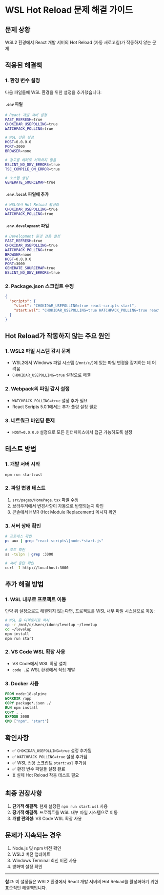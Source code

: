 # WSL Hot Reload 문제 해결 가이드

## 문제 상황
WSL2 환경에서 React 개발 서버의 Hot Reload (자동 새로고침)가 작동하지 않는 문제

## 적용된 해결책

### 1. 환경 변수 설정
다음 파일들에 WSL 환경을 위한 설정을 추가했습니다:

#### `.env` 파일
```bash
# React 개발 서버 설정
FAST_REFRESH=true
CHOKIDAR_USEPOLLING=true
WATCHPACK_POLLING=true

# WSL 전용 설정
HOST=0.0.0.0
PORT=3000
BROWSER=none

# 경고를 에러로 처리하지 않음
ESLINT_NO_DEV_ERRORS=true
TSC_COMPILE_ON_ERROR=true

# 소스맵 생성
GENERATE_SOURCEMAP=true
```

#### `.env.local` 파일에 추가
```bash
# WSL에서 Hot Reload 활성화
CHOKIDAR_USEPOLLING=true
WATCHPACK_POLLING=true
```

#### `.env.development` 파일
```bash
# Development 환경 전용 설정
FAST_REFRESH=true
CHOKIDAR_USEPOLLING=true
WATCHPACK_POLLING=true
BROWSER=none
HOST=0.0.0.0
PORT=3000
GENERATE_SOURCEMAP=true
ESLINT_NO_DEV_ERRORS=true
```

### 2. Package.json 스크립트 수정
```json
{
  "scripts": {
    "start": "CHOKIDAR_USEPOLLING=true react-scripts start",
    "start:wsl": "CHOKIDAR_USEPOLLING=true WATCHPACK_POLLING=true react-scripts start"
  }
}
```

## Hot Reload가 작동하지 않는 주요 원인

### 1. WSL2 파일 시스템 감시 문제
- WSL2에서 Windows 파일 시스템 (`/mnt/c/`)에 있는 파일 변경을 감지하는 데 어려움
- `CHOKIDAR_USEPOLLING=true` 설정으로 해결

### 2. Webpack의 파일 감시 설정
- `WATCHPACK_POLLING=true` 설정 추가 필요
- React Scripts 5.0.1에서는 추가 폴링 설정 필요

### 3. 네트워크 바인딩 문제
- `HOST=0.0.0.0` 설정으로 모든 인터페이스에서 접근 가능하도록 설정

## 테스트 방법

### 1. 개발 서버 시작
```bash
npm run start:wsl
```

### 2. 파일 변경 테스트
1. `src/pages/HomePage.tsx` 파일 수정
2. 브라우저에서 변경사항이 자동으로 반영되는지 확인
3. 콘솔에서 HMR (Hot Module Replacement) 메시지 확인

### 3. 서버 상태 확인
```bash
# 프로세스 확인
ps aux | grep "react-scripts\|node.*start.js"

# 포트 확인
ss -tulpn | grep :3000

# 서버 응답 확인
curl -I http://localhost:3000
```

## 추가 해결 방법

### 1. WSL 내부로 프로젝트 이동
만약 위 설정으로도 해결되지 않는다면, 프로젝트를 WSL 내부 파일 시스템으로 이동:
```bash
# WSL 홈 디렉토리로 복사
cp -r /mnt/c/Users/idonn/levelup ~/levelup
cd ~/levelup
npm install
npm run start
```

### 2. VS Code WSL 확장 사용
- VS Code에서 WSL 확장 설치
- `code .`로 WSL 환경에서 직접 개발

### 3. Docker 사용
```dockerfile
FROM node:18-alpine
WORKDIR /app
COPY package*.json ./
RUN npm install
COPY . .
EXPOSE 3000
CMD ["npm", "start"]
```

## 확인사항

- ✅ `CHOKIDAR_USEPOLLING=true` 설정 추가됨
- ✅ `WATCHPACK_POLLING=true` 설정 추가됨
- ✅ WSL 전용 스크립트 `start:wsl` 추가됨
- ✅ 환경 변수 파일들 설정 완료
- ⏳ 실제 Hot Reload 작동 테스트 필요

## 최종 권장사항

1. **단기적 해결책**: 현재 설정된 `npm run start:wsl` 사용
2. **장기적 해결책**: 프로젝트를 WSL 내부 파일 시스템으로 이동
3. **개발 편의성**: VS Code WSL 확장 사용

## 문제가 지속되는 경우

1. Node.js 및 npm 버전 확인
2. WSL2 버전 업데이트
3. Windows Terminal 최신 버전 사용
4. 방화벽 설정 확인

---

**참고**: 이 설정들은 WSL2 환경에서 React 개발 서버의 Hot Reload를 활성화하기 위한 표준적인 해결책입니다.